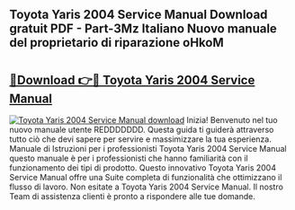 ## Toyota Yaris 2004 Service Manual Download gratuit PDF - Part-3Mz Italiano Nuovo manuale del proprietario di riparazione oHkoM

# <h2><a href="http://dfeqkj1.blite.top/?on=Toyota+Yaris+2004+Service+Manual">🔗Download 👉🔴 Toyota Yaris 2004 Service Manual</a></h2>

[![Toyota Yaris 2004 Service Manual download](https://i.imgur.com/lujVjoI.png)](http://dfeqkj1.blite.top/?on=Toyota+Yaris+2004+Service+Manual)
Inizia! Benvenuto nel tuo nuovo manuale utente REDDDDDDD. Questa guida ti guiderà attraverso tutto ciò che devi sapere per servire e massimizzare la tua esperienza. Manuale di Istruzioni per i professionisti Toyota Yaris 2004 Service Manual questo manuale è per i professionisti che hanno familiarità con il funzionamento dei tipi di prodotto. Questo innovativo Toyota Yaris 2004 Service Manual offre una Suite completa di funzionalità che ottimizzano il flusso di lavoro. Non esitate a Toyota Yaris 2004 Service Manual. Il nostro Team di assistenza clienti è pronto a rispondere alle tue domande.
